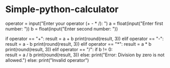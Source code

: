 # Simple-python-calculator
operator = input("Enter your operator (+ - * /): ")
a = float(input("Enter first number: "))
b = float(input("Enter second number: "))

if operator == "+":
    result = a + b
    print(round(result, 3))
elif operator == "-":
    result = a - b
    print(round(result, 3))
elif operator == "*":
    result = a * b
    print(round(result, 3))
elif operator == "/":
    if b != 0:  
        result = a / b
        print(round(result, 3))
    else:
        print("Error: Division by zero is not allowed.")
else:
    print("Invalid operator")

